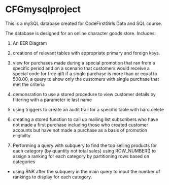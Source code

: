 # CFGmysqlproject

This is a mySQL database created for CodeFirstGirls Data and SQL course. 

The database is designed for an online character goods store.
Includes:
1) An EER Diagram

2) creations of relevant tables with appropriate primary and foreign keys.

3) view for purchases made during a special promotion that ran from a specific period and on a scenario that
customers would receive a special code for free gift if a single purchase is more than or equal to 500.00,
a query to show only the customers with single purchase that met the criteria

4) demonsration to use a stored procedure to view customer details by filtering with a parameter ie last name

5) using triggers to create an audit trail for a specific table with hard delete

6) creating a stored function to call up mailing list subscribers who have not made a first purchase 
including those who created customer accounts but have not made a purchase as a basis of promotion eligibilty

7) Performing a query with subquery to find the top selling products for each category (by quantity not total sales)
using ROW_NUMBER() to assign a ranking for each category by partitioning rows based on categories
- using RNK after the subquery in the main query to input the number of rankings to display for each category.

